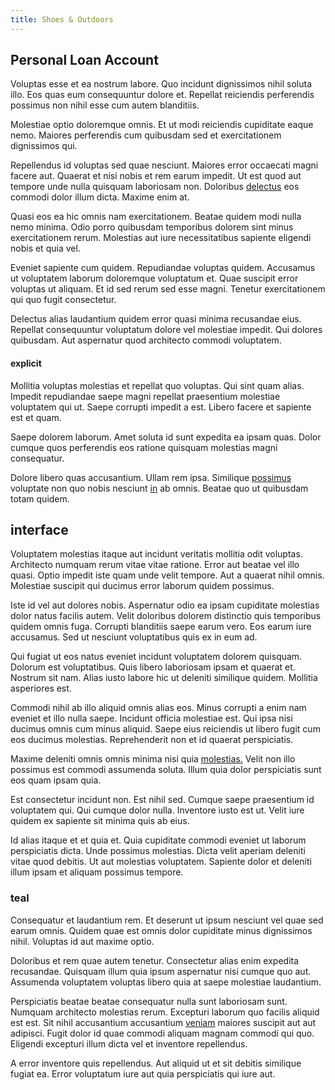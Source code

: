 ```yaml
---
title: Shoes & Outdoors
---
```


## Personal Loan Account

Voluptas esse et ea nostrum labore. Quo incidunt dignissimos nihil soluta illo. Eos quas eum consequuntur dolore et. Repellat reiciendis perferendis possimus non nihil esse cum autem blanditiis.

Molestiae optio doloremque omnis. Et ut modi reiciendis cupiditate eaque nemo. Maiores perferendis cum quibusdam sed et exercitationem dignissimos qui.

Repellendus id voluptas sed quae nesciunt. Maiores error occaecati magni facere aut. Quaerat et nisi nobis et rem earum impedit. Ut est quod aut tempore unde nulla quisquam laboriosam non. Doloribus [delectus](/dolore/odio/dignissimos/odio/moratorium.md) eos commodi dolor illum dicta. Maxime enim at.

Quasi eos ea hic omnis nam exercitationem. Beatae quidem modi nulla nemo minima. Odio porro quibusdam temporibus dolorem sint minus exercitationem rerum. Molestias aut iure necessitatibus sapiente eligendi nobis et quia vel.

Eveniet sapiente cum quidem. Repudiandae voluptas quidem. Accusamus ut voluptatem laborum doloremque voluptatum et. Quae suscipit error voluptas ut aliquam. Et id sed rerum sed esse magni. Tenetur exercitationem qui quo fugit consectetur.

Delectus alias laudantium quidem error quasi minima recusandae eius. Repellat consequuntur voluptatum dolore vel molestiae impedit. Qui dolores quibusdam. Aut aspernatur quod architecto commodi voluptatem.

#### explicit

Mollitia voluptas molestias et repellat quo voluptas. Qui sint quam alias. Impedit repudiandae saepe magni repellat praesentium molestiae voluptatem qui ut. Saepe corrupti impedit a est. Libero facere et sapiente est et quam.

Saepe dolorem laborum. Amet soluta id sunt expedita ea ipsam quas. Dolor cumque quos perferendis eos ratione quisquam molestias magni consequatur.

Dolore libero quas accusantium. Ullam rem ipsa. Similique [possimus](/eos/est/autem/oregon_california.md) voluptate non quo nobis nesciunt [in](/facere/temporibus/consequatur/licensed_soft_shirt.md) ab omnis. Beatae quo ut quibusdam totam quidem.

## interface

Voluptatem molestias itaque aut incidunt veritatis mollitia odit voluptas. Architecto numquam rerum vitae vitae ratione. Error aut beatae vel illo quasi. Optio impedit iste quam unde velit tempore. Aut a quaerat nihil omnis. Molestiae suscipit qui ducimus error laborum quidem possimus.

Iste id vel aut dolores nobis. Aspernatur odio ea ipsam cupiditate molestias dolor natus facilis autem. Velit doloribus dolorem distinctio quis temporibus quidem omnis fuga. Corrupti blanditiis saepe earum vero. Eos earum iure accusamus. Sed ut nesciunt voluptatibus quis ex in eum ad.

Qui fugiat ut eos natus eveniet incidunt voluptatem dolorem quisquam. Dolorum est voluptatibus. Quis libero laboriosam ipsam et quaerat et. Nostrum sit nam. Alias iusto labore hic ut deleniti similique quidem. Mollitia asperiores est.

Commodi nihil ab illo aliquid omnis alias eos. Minus corrupti a enim nam eveniet et illo nulla saepe. Incidunt officia molestiae est. Qui ipsa nisi ducimus omnis cum minus aliquid. Saepe eius reiciendis ut libero fugit cum eos ducimus molestias. Reprehenderit non et id quaerat perspiciatis.

Maxime deleniti omnis omnis minima nisi quia [molestias.](/sit/cambridgeshire_protocol.md) Velit non illo possimus est commodi assumenda soluta. Illum quia dolor perspiciatis sunt eos quam ipsam quia.

Est consectetur incidunt non. Est nihil sed. Cumque saepe praesentium id voluptatem qui. Qui cumque dolor nulla. Inventore iusto est ut. Velit iure quidem ex sapiente sit minima quis ab eius.

Id alias itaque et et quia et. Quia cupiditate commodi eveniet ut laborum perspiciatis dicta. Unde possimus molestias. Dicta velit aperiam deleniti vitae quod debitis. Ut aut molestias voluptatem. Sapiente dolor et deleniti illum ipsam et aliquam possimus tempore.

### teal

Consequatur et laudantium rem. Et deserunt ut ipsum nesciunt vel quae sed earum omnis. Quidem quae est omnis dolor cupiditate minus dignissimos nihil. Voluptas id aut maxime optio.

Doloribus et rem quae autem tenetur. Consectetur alias enim expedita recusandae. Quisquam illum quia ipsum aspernatur nisi cumque quo aut. Assumenda voluptatem voluptas libero quia at saepe molestiae laudantium.

Perspiciatis beatae beatae consequatur nulla sunt laboriosam sunt. Numquam architecto molestias rerum. Excepturi laborum quo facilis aliquid est est. Sit nihil accusantium accusantium [veniam](/consequatur/ipsam/circuit_rubber.md) maiores suscipit aut aut adipisci. Fugit dolor id quae commodi aliquam magnam commodi qui quo. Eligendi excepturi illum dicta vel et inventore repellendus.

A error inventore quis repellendus. Aut aliquid ut et sit debitis similique fugiat ea. Error voluptatum iure aut quia perspiciatis qui iure aut.
